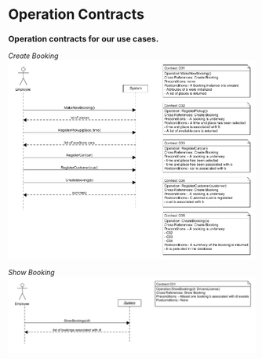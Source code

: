 # Operation Contracts

### Operation contracts for our use cases.

*Create Booking*  
![Create Booking](https://raw.githubusercontent.com/knockers-2019/Faraday/master/Documents/Operation%20Contracts/CreateBooking.png)  
  
*Show Booking*  
![Show Booking](https://raw.githubusercontent.com/knockers-2019/Faraday/master/Documents/Operation%20Contracts/ShowBooking.png)
